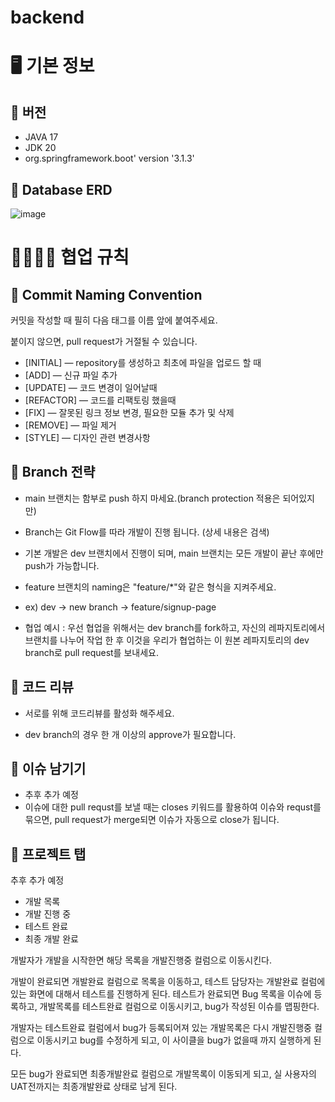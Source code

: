 # backend

# 🖥️ 기본 정보

## 📍 버전

- JAVA 17
- JDK 20
- org.springframework.boot' version '3.1.3'


## 📍 Database ERD

![image](https://github.com/1st-webserviceproject/backend/assets/128140195/87d56017-eb6c-4396-b1a3-122499ce1161)

# 👨‍👨‍👧‍👦 협업 규칙
## 📍 Commit Naming Convention

커밋을 작성할 때 필히 다음 태그를 이름 앞에 붙여주세요.

붙이지 않으면, pull request가 거절될 수 있습니다.

- [INITIAL] — repository를 생성하고 최초에 파일을 업로드 할 때
- [ADD] — 신규 파일 추가
- [UPDATE] — 코드 변경이 일어날때
- [REFACTOR] — 코드를 리팩토링 했을때
- [FIX] — 잘못된 링크 정보 변경, 필요한 모듈 추가 및 삭제
- [REMOVE] — 파일 제거
- [STYLE] — 디자인 관련 변경사항
  
## 📍 Branch 전략
- main 브랜치는 함부로 push 하지 마세요.(branch protection 적용은 되어있지만)

- Branch는 Git Flow를 따라 개발이 진행 됩니다. (상세 내용은 검색)

- 기본 개발은 dev 브랜치에서 진행이 되며, main 브랜치는 모든 개발이 끝난 후에만 push가 가능합니다.

- feature 브랜치의 naming은 "feature/*"와 같은 형식을 지켜주세요.

- ex) dev -> new branch -> feature/signup-page

- 협업 예시 : 우선 협업을 위해서는 dev branch를 fork하고, 자신의 레파지토리에서 브랜치를 나누어 작업 한 후 이것을 우리가 협업하는 이 원본 레파지토리의 dev branch로 pull request를 보내세요.

## 📍 코드 리뷰

- 서로를 위해 코드리뷰를 활성화 해주세요.

- dev branch의 경우 한 개 이상의 approve가 필요합니다.

## 📍 이슈 남기기
- 추후 추가 예정
- 이슈에 대한 pull requst를 보낼 때는 closes 키워드를 활용하여 이슈와 requst를 묶으면, pull request가 merge되면 이슈가 자동으로 close가 됩니다.

## 📍 프로젝트 탭
추후 추가 예정
- 개발 목록
- 개발 진행 중
- 테스트 완료
- 최종 개발 완료

개발자가 개발을 시작한면 해당 목록을 개발진행중 컬럼으로 이동시킨다.

개발이 완료되면 개발완료 컬럼으로 목록을 이동하고, 테스트 담당자는 개발완료 컬럼에 있는 화면에 대해서 테스트를 진행하게 된다. 테스트가 완료되면 Bug 목록을 이슈에 등록하고, 개발목록를 테스트완료 컬럼으로 이동시키고, bug가 작성된 이슈를 맵핑한다.

개발자는 테스트완료 컬럼에서 bug가 등록되어져 있는 개발목록은 다시 개발진행중 컬럼으로 이동시키고 bug를 수정하게 되고, 이 사이클을 bug가 없을때 까지 실행하게 된다.

모든 bug가 완료되면 최종개발완료 컬럼으로 개발목록이 이동되게 되고, 실 사용자의 UAT전까지는 최종개발완료 상태로 남게 된다.
